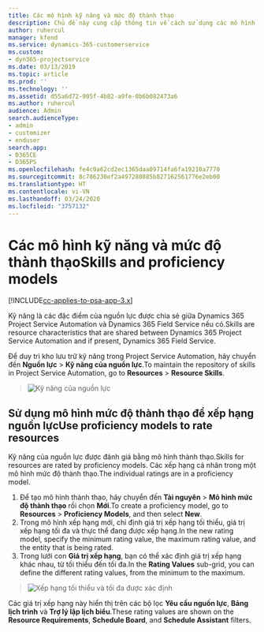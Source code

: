 ```yaml
---
title: Các mô hình kỹ năng và mức độ thành thạo
description: Chủ đề này cung cấp thông tin về cách sử dụng các mô hình kỹ năng và mức độ thành thạo.
author: ruhercul
manager: kfend
ms.service: dynamics-365-customerservice
ms.custom:
- dyn365-projectservice
ms.date: 03/13/2019
ms.topic: article
ms.prod: ''
ms.technology: ''
ms.assetid: d55a6d72-905f-4b82-a9fe-0b6b082473a6
ms.author: ruhercul
audience: Admin
search.audienceType:
- admin
- customizer
- enduser
search.app:
- D365CE
- D365PS
ms.openlocfilehash: fe4c9a62cd2ec1365daa09714fa6fa19210a7770
ms.sourcegitcommit: 8c786230ef2a497280885b827162561776e2eb00
ms.translationtype: HT
ms.contentlocale: vi-VN
ms.lasthandoff: 03/24/2020
ms.locfileid: "3757132"
---
```

# <a name="skills-and-proficiency-models"></a><span data-ttu-id="16aa0-103">Các mô hình kỹ năng và mức độ thành thạo</span><span class="sxs-lookup"><span data-stu-id="16aa0-103">Skills and proficiency models</span></span>

[!INCLUDE[cc-applies-to-psa-app-3.x](../includes/cc-applies-to-psa-app-3x.md)]

<span data-ttu-id="16aa0-104">Kỹ năng là các đặc điểm của nguồn lực được chia sẻ giữa Dynamics 365 Project Service Automation và Dynamics 365 Field Service nếu có.</span><span class="sxs-lookup"><span data-stu-id="16aa0-104">Skills are resource characteristics that are shared between Dynamics 365 Project Service Automation and if present, Dynamics 365 Field Service.</span></span> 

<span data-ttu-id="16aa0-105">Để duy trì kho lưu trữ kỹ năng trong Project Service Automation, hãy chuyển đến **Nguồn lực** \> **Kỹ năng của nguồn lực**.</span><span class="sxs-lookup"><span data-stu-id="16aa0-105">To maintain the repository of skills in Project Service Automation, go to **Resources** \> **Resource Skills**.</span></span> 

> ![Kỹ năng của nguồn lực](media/Resource-Management-image84.png)

## <a name="use-proficiency-models-to-rate-resources"></a><span data-ttu-id="16aa0-107">Sử dụng mô hình mức độ thành thạo để xếp hạng nguồn lực</span><span class="sxs-lookup"><span data-stu-id="16aa0-107">Use proficiency models to rate resources</span></span>

<span data-ttu-id="16aa0-108">Kỹ năng của nguồn lực được đánh giá bằng mô hình thành thạo.</span><span class="sxs-lookup"><span data-stu-id="16aa0-108">Skills for resources are rated by proficiency models.</span></span> <span data-ttu-id="16aa0-109">Các xếp hạng cá nhân trong một mô hình mức độ thành thạo.</span><span class="sxs-lookup"><span data-stu-id="16aa0-109">The individual ratings are in a proficiency model.</span></span> 

1. <span data-ttu-id="16aa0-110">Để tạo mô hình thành thạo, hãy chuyển đến **Tài nguyên** \> **Mô hình mức độ thành thạo** rồi chọn **Mới**.</span><span class="sxs-lookup"><span data-stu-id="16aa0-110">To create a proficiency model, go to **Resources** \> **Proficiency Models**, and then select **New**.</span></span>
2. <span data-ttu-id="16aa0-111">Trong mô hình xếp hạng mới, chỉ định giá trị xếp hạng tối thiểu, giá trị xếp hạng tối đa và thực thể đang được xếp hạng.</span><span class="sxs-lookup"><span data-stu-id="16aa0-111">In the new rating model, specify the minimum rating value, the maximum rating value, and the entity that is being rated.</span></span>
3. <span data-ttu-id="16aa0-112">Trong lưới con **Giá trị xếp hạng**, bạn có thể xác định giá trị xếp hạng khác nhau, từ tối thiểu đến tối đa.</span><span class="sxs-lookup"><span data-stu-id="16aa0-112">In the **Rating Values** sub-grid, you can define the different rating values, from the minimum to the maximum.</span></span>

> ![Xếp hạng tối thiểu và tối đa được xác định](media/Resource-Management-image85.png)

<span data-ttu-id="16aa0-114">Các giá trị xếp hạng này hiển thị trên các bộ lọc **Yêu cầu nguồn lực**, **Bảng lịch trình** và **Trợ lý lập lịch biểu**.</span><span class="sxs-lookup"><span data-stu-id="16aa0-114">These rating values are shown on the **Resource Requirements**, **Schedule Board**, and **Schedule Assistant** filters.</span></span>
